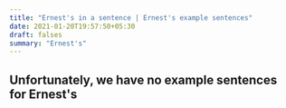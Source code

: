 ```yaml
---
title: "Ernest's in a sentence | Ernest's example sentences"
date: 2021-01-20T19:57:50+05:30
draft: falses
summary: "Ernest's"
---
```

## Unfortunately, we have no example sentences for Ernest's                 
